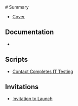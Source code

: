 [](Scripts/LaunchingaNewPathTeam.md)# Summary

* [Cover](README.md)
## Documentation
* 

## Scripts
* [Contact Completes IT Testing](Scripts/20170616ITContactcompletesITtestingProcess.md)

## Invitations
* [Invitation to Launch](InitialInivitationfromEduGuide.md)

